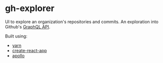 # gh-explorer

UI to explore an organization's repositories and commits. An exploration into Github's [GraphQL API](https://developer.github.com/v4/).

Built using:

* [yarn](https://yarnpkg.com)
* [create-react-app](https://github.com/facebook/create-react-app)
* [apollo](https://www.apollographql.com)

